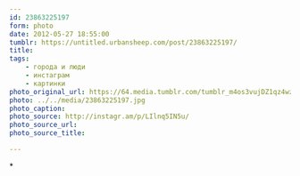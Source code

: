 ```yaml
---
id: 23863225197
form: photo
date: 2012-05-27 18:55:00
tumblr: https://untitled.urbansheep.com/post/23863225197/
title:
tags:
    - города и люди
    - инстаграм
    - картинки
photo_original_url: https://64.media.tumblr.com/tumblr_m4os3vujDZ1qz4wzio1_640.jpg
photo: ../../media/23863225197.jpg
photo_caption:
photo_source: http://instagr.am/p/LIlnq5IN5u/
photo_source_url:
photo_source_title:

---
```


<p>*</p>
